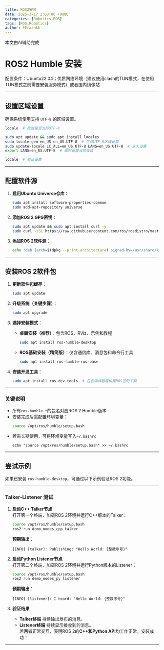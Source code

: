 ```yaml
---
title: ROS2安装
date: 2025-3-17 2:00:00 +0800
categories: [Robotics,ROS]
tags: [ROS,Robotics]
author: FFraankk
---
```


本文由AI辅助完成

# ROS2 Humble 安装

配置条件：Ubuntu22.04；优质网络环境（建议使用clash的TUN模式，在使用TUN模式之前需要安装服务模式）或者国内镜像站

---

## 设置区域设置
确保系统使用支持 `UTF-8` 的区域设置。

```bash
locale  # 检查是否支持UTF-8

sudo apt update && sudo apt install locales
sudo locale-gen en_US en_US.UTF-8  # 生成UTF-8区域设置
sudo update-locale LC_ALL=en_US.UTF-8 LANG=en_US.UTF-8  # 永久设置
export LANG=en_US.UTF-8  # 临时设置当前会话

locale  # 验证设置
```

---

## 配置软件源

1. **启用Ubuntu Universe仓库**：
   ```bash
   sudo apt install software-properties-common
   sudo add-apt-repository universe
   ```

2. **添加ROS 2 GPG密钥**：
   ```bash
   sudo apt update && sudo apt install curl -y
   sudo curl -sSL https://raw.githubusercontent.com/ros/rosdistro/master/ros.key -o /usr/share/keyrings/ros-archive-keyring.gpg
   ```

3. **添加ROS 2软件源**：
   ```bash
   echo "deb [arch=$(dpkg --print-architecture) signed-by=/usr/share/keyrings/ros-archive-keyring.gpg] http://packages.ros.org/ros2/ubuntu $(. /etc/os-release && echo $UBUNTU_CODENAME) main" | sudo tee /etc/apt/sources.list.d/ros2.list > /dev/null
   ```

---

## 安装ROS 2软件包

1. **更新软件包缓存**：
   ```bash
   sudo apt update
   ```

2. **升级系统（关键步骤）**：
   ```bash
   sudo apt upgrade
   ```


3. **选择安装模式**：
   - **桌面安装（推荐）**：包含ROS、RViz、示例和教程  
     ```bash
     sudo apt install ros-humble-desktop
     ```
   - **ROS基础安装（精简版）**：仅含通信库、消息包和命令行工具  
     ```bash
     sudo apt install ros-humble-ros-base
     ```

4. **安装开发工具**：
   ```bash
   sudo apt install ros-dev-tools  # 包含编译器等构建ROS包的工具
   ```

---

### 关键说明
- 所有`ros-humble-*`的包名对应ROS 2 Humble版本
- 安装完成后需配置环境变量：  
  ```bash
  source /opt/ros/humble/setup.bash
  ```
- 若需长期使用，可将环境变量写入`~/.bashrc`
   ```
   echo "source /opt/ros/humble/setup.bash" >> ~/.bashrc
   ```

---

## **尝试示例**  
如果已安装 `ros-humble-desktop`，可通过以下示例验证ROS 2功能。

---

### **Talker-Listener 测试**  
1. **启动C++ Talker节点**  
   打开第一个终端，加载ROS 2环境并运行C++版本的Talker：  
   ```bash
   source /opt/ros/humble/setup.bash
   ros2 run demo_nodes_cpp talker
   ```  
   **预期输出**：  
   ```
   [INFO] [talker]: Publishing: "Hello World: {整数序号}"
   ```

2. **启动Python Listener节点**  
   打开第二个终端，加载ROS 2环境并运行Python版本的Listener：  
   ```bash
   source /opt/ros/humble/setup.bash
   ros2 run demo_nodes_py listener
   ```  
   **预期输出**：  
   ```
   [INFO] [listener]: I heard: "Hello World: {整数序号}"
   ```

3. **验证结果**  
   - **Talker终端** 持续输出发布的消息。  
   - **Listener终端** 持续显示接收到的消息。  
   若两者正常交互，表明ROS 2的**C++和Python API**均工作正常，安装成功！

---


 